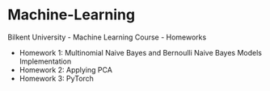 # Machine-Learning
Bilkent University - Machine Learning Course - Homeworks

* Homework 1: Multinomial Naive Bayes and Bernoulli Naive Bayes Models Implementation
* Homework 2: Applying PCA
* Homework 3: PyTorch
